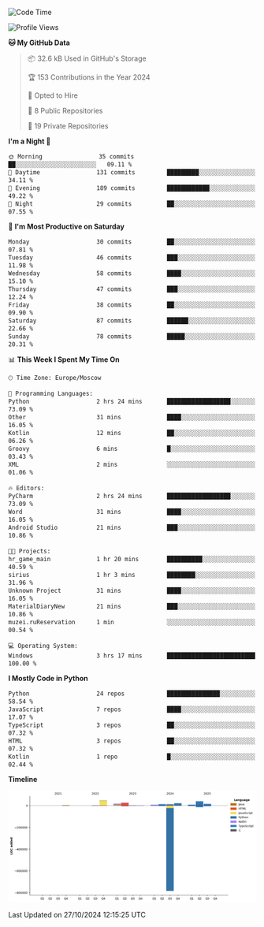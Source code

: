 <!--START_SECTION:waka-->
![Code Time](http://img.shields.io/badge/Code%20Time-538%20hrs%205%20mins-blue)

![Profile Views](http://img.shields.io/badge/Profile%20Views-5-blue)

**🐱 My GitHub Data** 

> 📦 32.6 kB Used in GitHub's Storage 
 > 
> 🏆 153 Contributions in the Year 2024
 > 
> 💼 Opted to Hire
 > 
> 📜 8 Public Repositories 
 > 
> 🔑 19 Private Repositories 
 > 
**I'm a Night 🦉** 

```text
🌞 Morning                35 commits          ██░░░░░░░░░░░░░░░░░░░░░░░   09.11 % 
🌆 Daytime                131 commits         █████████░░░░░░░░░░░░░░░░   34.11 % 
🌃 Evening                189 commits         ████████████░░░░░░░░░░░░░   49.22 % 
🌙 Night                  29 commits          ██░░░░░░░░░░░░░░░░░░░░░░░   07.55 % 
```
📅 **I'm Most Productive on Saturday** 

```text
Monday                   30 commits          ██░░░░░░░░░░░░░░░░░░░░░░░   07.81 % 
Tuesday                  46 commits          ███░░░░░░░░░░░░░░░░░░░░░░   11.98 % 
Wednesday                58 commits          ████░░░░░░░░░░░░░░░░░░░░░   15.10 % 
Thursday                 47 commits          ███░░░░░░░░░░░░░░░░░░░░░░   12.24 % 
Friday                   38 commits          ██░░░░░░░░░░░░░░░░░░░░░░░   09.90 % 
Saturday                 87 commits          ██████░░░░░░░░░░░░░░░░░░░   22.66 % 
Sunday                   78 commits          █████░░░░░░░░░░░░░░░░░░░░   20.31 % 
```


📊 **This Week I Spent My Time On** 

```text
🕑︎ Time Zone: Europe/Moscow

💬 Programming Languages: 
Python                   2 hrs 24 mins       ██████████████████░░░░░░░   73.09 % 
Other                    31 mins             ████░░░░░░░░░░░░░░░░░░░░░   16.05 % 
Kotlin                   12 mins             ██░░░░░░░░░░░░░░░░░░░░░░░   06.26 % 
Groovy                   6 mins              █░░░░░░░░░░░░░░░░░░░░░░░░   03.43 % 
XML                      2 mins              ░░░░░░░░░░░░░░░░░░░░░░░░░   01.06 % 

🔥 Editors: 
PyCharm                  2 hrs 24 mins       ██████████████████░░░░░░░   73.09 % 
Word                     31 mins             ████░░░░░░░░░░░░░░░░░░░░░   16.05 % 
Android Studio           21 mins             ███░░░░░░░░░░░░░░░░░░░░░░   10.86 % 

🐱‍💻 Projects: 
hr_game_main             1 hr 20 mins        ██████████░░░░░░░░░░░░░░░   40.59 % 
sirius                   1 hr 3 mins         ████████░░░░░░░░░░░░░░░░░   31.96 % 
Unknown Project          31 mins             ████░░░░░░░░░░░░░░░░░░░░░   16.05 % 
MaterialDiaryNew         21 mins             ███░░░░░░░░░░░░░░░░░░░░░░   10.86 % 
muzei.ruReservation      1 min               ░░░░░░░░░░░░░░░░░░░░░░░░░   00.54 % 

💻 Operating System: 
Windows                  3 hrs 17 mins       █████████████████████████   100.00 % 
```

**I Mostly Code in Python** 

```text
Python                   24 repos            ███████████████░░░░░░░░░░   58.54 % 
JavaScript               7 repos             ████░░░░░░░░░░░░░░░░░░░░░   17.07 % 
TypeScript               3 repos             ██░░░░░░░░░░░░░░░░░░░░░░░   07.32 % 
HTML                     3 repos             ██░░░░░░░░░░░░░░░░░░░░░░░   07.32 % 
Kotlin                   1 repo              █░░░░░░░░░░░░░░░░░░░░░░░░   02.44 % 
```



**Timeline**

![Lines of Code chart](https://raw.githubusercontent.com/adlemx/adlemx/main/assets/bar_graph.png)


 Last Updated on 27/10/2024 12:15:25 UTC
<!--END_SECTION:waka-->
